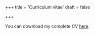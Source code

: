 +++
title = 'Curriculum vitae'
draft = false
<!-- Google tag (gtag.js) -->
<script async src="https://www.googletagmanager.com/gtag/js?id=G-7WG8T85KBS"></script>
<script>
  window.dataLayer = window.dataLayer || [];
  function gtag(){dataLayer.push(arguments);}
  gtag('js', new Date());

  gtag('config', 'G-7WG8T85KBS');
</script>
+++

You can download my complete CV [here](https://drive.google.com/uc?export=download&id=18IBOtQ-_eZp22exSzoMr_S017_R-VGqf).
